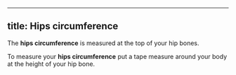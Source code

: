 ***

## title: Hips circumference

The **hips circumference** is measured at the top of your hip bones.

To measure your **hips circumference** put a tape measure around your body at the height
of your hip bone.
